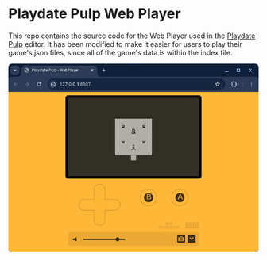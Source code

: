 # Playdate Pulp Web Player
This repo contains the source code for the Web Player used in the [Playdate Pulp](https://playdate-wiki.com/wiki/Pulp) editor. It has been modified to make it easier for users to play their game's json files, since all of the game's data is within the index file.

![alttext](https://github.com/MintFerret/pulp-webplayer/blob/main/banner.png?raw=true)
